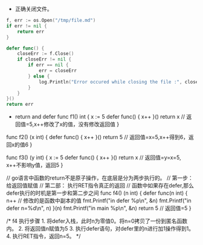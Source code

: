 - 正确关闭文件。

```go
f, err := os.Open("/tmp/file.md")
if err != nil {
	return err
}

defer func() {
	closeErr := f.Close()
	if closeErr != nil {
		if err == nil {
			err = closeErr
		} else {
			log.Println("Error occured while closing the file :", closeErr)
		}
	}
}()
return err

```

- return and defer
func f1() int {
	x := 5
	defer func() {
		x++
	}()
	return x // 返回值=5,x++修改了x的值，没有修改返回值
}


func f2() (x int) {
	defer func() {
		x++
	}()
	return 5 // 返回值=x=5,x++得到6，返回x的值6
}

func f3() (y int) {
	x := 5
	defer func() {
		x++
	}()
	return x  // 返回值=y=x=5, x++不影响y值，返回5
}

// go语言中函数的return不是原子操作，在底层是分为两步执行的。
// 第一步： 给返回值赋值
// 第二部： 执行RET指令真正的返回
// 函数中如果存在defer,那么defer执行的时机是第一步和第二步之间
func f4() (n int) {
	defer func(n int) {
		n++ // 修改的是函数中副本的值
		fmt.Printf("in defer %p\n", &n)
		fmt.Printf("in defer n=%d\n", n)
	}(n)
	fmt.Printf("in main %p\n", &n)
	return 5 // 返回值=5
}

/* f4 执行步骤
	1. 将defer入栈，此时n为零值0。将n=0拷贝了一份到匿名函数内。
	2. 将返回值n赋值为5
	3. 执行defer语句，对defer里的n进行加1操作得到1。
	4. 执行RET指令，返回n=5。
 */
